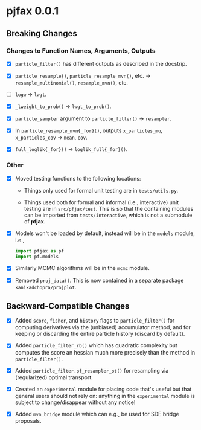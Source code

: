 # pjfax 0.0.1

## Breaking Changes

### Changes to Function Names, Arguments, Outputs

- [x] `particle_filter()` has different outputs as described in the docstrip.

- [x] `particle_resample()`, `particle_resample_mvn()`, etc. -> `resample_multinomial()`, `resample_mvn()`, etc.

- [ ] `logw` -> `lwgt`.

- [x] `_lweight_to_prob()` -> `lwgt_to_prob()`.

- [x] `particle_sampler` argument to `particle_filter()` -> `resampler`.

- [x] In `particle_resample_mvn{_for}()`, outputs `x_particles_mu`, `x_particles_cov` -> `mean`, `cov`.

- [x] `full_loglik{_for}()` -> `loglik_full{_for}()`. 

### Other

- [x] Moved testing functions to the following locations:

	- Things only used for formal unit testing are in `tests/utils.py`.
	
	- Things used both for formal and informal (i.e., interactive) unit testing are in `src/pfjax/test`.  This is so that the containing modules can be imported from `tests/interactive`, which is not a submodule of **pfjax**.

- [x] Models won't be loaded by default, instead will be in the `models` module, i.e.,

	```python
	import pfjax as pf
	import pf.models
	```
	
- [x] Similarly MCMC algorithms will be in the `mcmc` module. 

- [x] Removed `proj_data()`.  This is now contained in a separate package `kanikadchopra/projplot`.

## Backward-Compatible Changes

- [x] Added `score`, `fisher`, and `history` flags to `particle_filter()` for computing derivatives via the (unbiased) accumulator method, and for keeping or discarding the entire particle history (discard by default).

- [x] Added `particle_filter_rb()` which has quadratic complexity but computes the score an hessian much more precisely than the method in `particle_filter()`.

- [x] Added `particle_filter.pf_resampler_ot()` for resampling via (regularized) optimal transport.

- [x] Created an `experimental` module for placing code that's useful but that general users should not rely on: anything in the `experimental` module is subject to change/disappear without any notice!

- [x] Added `mvn_bridge` module which can e.g., be used for SDE bridge proposals.

